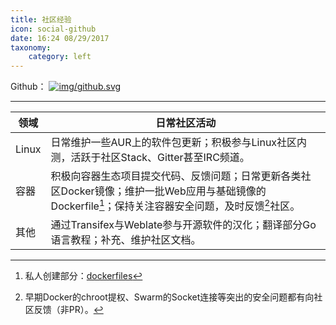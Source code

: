 ```yaml
---
title: 社区经验
icon: social-github
date: 16:24 08/29/2017 
taxonomy:
    category: left
---
```


Github：
[![img/github.svg](http://119.28.85.216:4001/user/themes/zresume/img/github.svg)](https://github.com/izuolan)

----

|领域|日常社区活动|
|---|---|
|Linux|日常维护一些AUR上的软件包更新；积极参与Linux社区内测，活跃于社区Stack、Gitter甚至IRC频道。|
|容器|积极向容器生态项目提交代码、反馈问题；日常更新各类社区Docker镜像；维护一批Web应用与基础镜像的Dockerfile[^1]；保持关注容器安全问题，及时反馈[^2]社区。|
|其他|通过Transifex与Weblate参与开源软件的汉化；翻译部分Go语言教程；补充、维护社区文档。|

[^1]: 私人创建部分：[dockerfiles](https://github.com/izuolan/dockerfiles)
[^2]: 早期Docker的chroot提权、Swarm的Socket连接等突出的安全问题都有向社区反馈（非PR）。